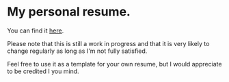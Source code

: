 # My personal resume.

You can find it [here](https://leleogere.github.io/resume/).

Please note that this is still a work in progress and that it is very likely to change regularly as long as I'm not fully satisfied.

Feel free to use it as a template for your own resume, but I would appreciate to be credited I you mind.
